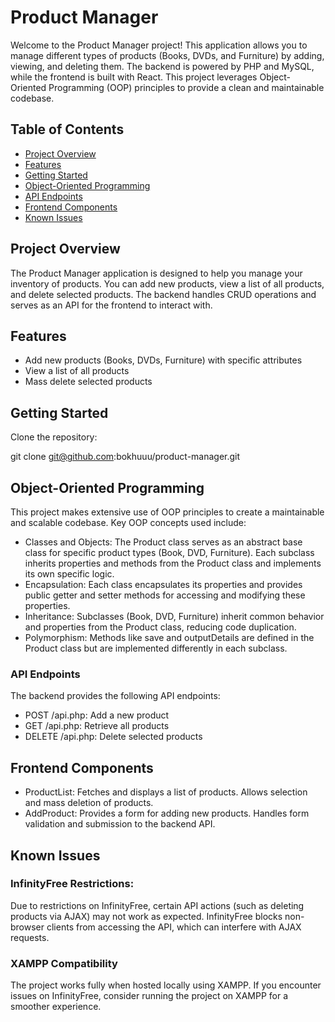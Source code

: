 # Product Manager

Welcome to the Product Manager project! This application allows you to manage different types of products (Books, DVDs, and Furniture) by adding, viewing, and deleting them. The backend is powered by PHP and MySQL, while the frontend is built with React. This project leverages Object-Oriented Programming (OOP) principles to provide a clean and maintainable codebase.

## Table of Contents

- [Project Overview](#project-overview)
- [Features](#features)
- [Getting Started](#getting-started)
- [Object-Oriented Programming](#object-oriented-programming)
- [API Endpoints](#api-endpoints)
- [Frontend Components](#frontend-components)
- [Known Issues](#known-issues)

## Project Overview

The Product Manager application is designed to help you manage your inventory of products. You can add new products, view a list of all products, and delete selected products. The backend handles CRUD operations and serves as an API for the frontend to interact with.

## Features

- Add new products (Books, DVDs, Furniture) with specific attributes
- View a list of all products
- Mass delete selected products

## Getting Started

Clone the repository:

git clone git@github.com:bokhuuu/product-manager.git

## Object-Oriented Programming

This project makes extensive use of OOP principles to create a maintainable and scalable codebase. Key OOP concepts used include:

- Classes and Objects: The Product class serves as an abstract base class for specific product types (Book, DVD, Furniture). Each subclass inherits properties and methods from the Product class and implements its own specific logic.
- Encapsulation: Each class encapsulates its properties and provides public getter and setter methods for accessing and modifying these properties.
- Inheritance: Subclasses (Book, DVD, Furniture) inherit common behavior and properties from the Product class, reducing code duplication.
- Polymorphism: Methods like save and outputDetails are defined in the Product class but are implemented differently in each subclass.

### API Endpoints

The backend provides the following API endpoints:

- POST /api.php: Add a new product
- GET /api.php: Retrieve all products
- DELETE /api.php: Delete selected products

## Frontend Components

- ProductList: Fetches and displays a list of products. Allows selection and mass deletion of products.
- AddProduct: Provides a form for adding new products. Handles form validation and submission to the backend API.

## Known Issues

### InfinityFree Restrictions:

Due to restrictions on InfinityFree, certain API actions (such as deleting products via AJAX) may not work as expected. InfinityFree blocks non-browser clients from accessing the API, which can interfere with AJAX requests.

### XAMPP Compatibility

The project works fully when hosted locally using XAMPP. If you encounter issues on InfinityFree, consider running the project on XAMPP for a smoother experience.
